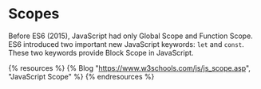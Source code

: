 # Scopes

Before ES6 (2015), JavaScript had only Global Scope and Function Scope. ES6 introduced two important new JavaScript keywords: `let` and `const`. These two keywords provide Block Scope in JavaScript.

{% resources %}
  {% Blog "https://www.w3schools.com/js/js_scope.asp", "JavaScript Scope" %}
{% endresources %}
